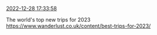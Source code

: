 [2022-12-28 17:33:58](https://mstdn.social/@hill_wanderer/109592499847381805)

The world&#39;s top new trips for 2023 <a href="https://www.wanderlust.co.uk/content/best-trips-for-2023/" target="_blank" rel="nofollow noopener noreferrer" translate="no">https://www.wanderlust.co.uk/content/best-trips-for-2023/</a>